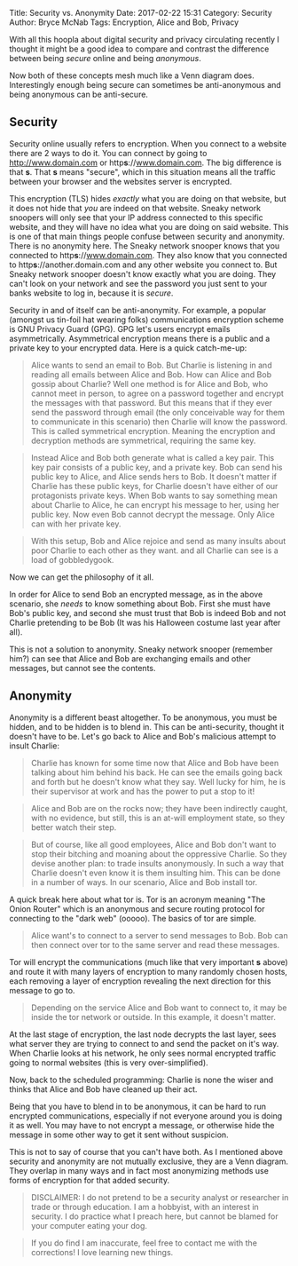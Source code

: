 Title: Security vs. Anonymity
Date: 2017-02-22 15:31
Category: Security
Author: Bryce McNab
Tags: Encryption, Alice and Bob, Privacy 

With all this hoopla about digital security and privacy circulating recently I thought it might be a good idea to compare and contrast the difference between being _secure_ online and being _anonymous_.

Now both of these concepts mesh much like a Venn diagram does. Interestingly enough being secure can sometimes be anti-anonymous and being anonymous can be anti-secure. 

## Security

Security online usually refers to encryption. When you connect to a website there are 2 ways to do it. You can connect by going to http://www.domain.com or http**s**://www.domain.com. The big difference is that **s**. That **s** means "secure", which in this situation means all the traffic between your browser and the websites server is encrypted.

This encryption (TLS) hides _exactly_ what you are doing on that website, but it does not hide that _you_ are indeed on that website. Sneaky network snoopers will only see that your IP address connected to this specific website, and they will have no idea what you are doing on said website. This is one of that main things people confuse between security and anonymity. There is no anonymity here. The Sneaky network snooper knows that you connected to http**s**://www.domain.com. They also know that you connected to http**s**://another.domain.com and any other website you connect to. But Sneaky network snooper doesn't know exactly what you are doing. They can't look on your network and see the password you just sent to your banks website to log in, because it is _secure_.

Security in and of itself can be anti-anonymity. For example, a popular (amongst us tin-foil hat wearing folks) communications encryption scheme is GNU Privacy Guard (GPG). GPG let's users encrypt emails asymmetrically. Asymmetrical encryption means there is a public and a private key to your encrypted data. Here is a quick catch-me-up:

>Alice wants to send an email to Bob. But Charlie is listening in and reading all emails between Alice and Bob. How can Alice and Bob gossip about Charlie? Well one method is for Alice and Bob, who cannot meet in person, to agree on a password together and encrypt the messages with that password. But this means that if they ever send the password through email (the only conceivable way for them to communicate in this scenario) then Charlie will know the password. This is called symmetrical encryption. Meaning the encryption and decryption methods are symmetrical, requiring the same key. 

>Instead Alice and Bob both generate what is called a key pair. This key pair consists of a public key, and a private key. Bob can send his public key to Alice, and Alice sends hers to Bob. It doesn't matter if Charlie has these public keys, for Charlie doesn't have either of our protagonists private keys. When Bob wants to say something mean about Charlie to Alice, he can encrypt his message to her, using her public key. Now even Bob cannot decrypt the message. Only Alice can with her private key.

>With this setup, Bob and Alice rejoice and send as many insults about poor Charlie to each other as they want. and all Charlie can see is a load of gobbledygook.

Now we can get the philosophy of it all.

In order for Alice to send Bob an encrypted message, as in the above scenario, she _needs_ to know something about Bob. First she must have Bob's public key, and second she must trust that Bob is indeed Bob and not Charlie pretending to be Bob (It was his Halloween costume last year after all).

This is not a solution to anonymity. Sneaky network snooper (remember him?) can see that Alice and Bob are exchanging emails and other messages, but cannot see the contents. 

## Anonymity

Anonymity is a different beast altogether. To be anonymous, you must be hidden, and to be hidden is to blend in. This can be anti-security, thought it doesn't have to be. Let's go back to Alice and Bob's malicious attempt to insult Charlie:

>Charlie has known for some time now that Alice and Bob have been talking about him behind his back. He can see the emails going back and forth but he doesn't know what they say. Well lucky for him, he is their supervisor at work and has the power to put a stop to it!

>Alice and Bob are on the rocks now; they have been indirectly caught, with no evidence, but still, this is an at-will employment state, so they better watch their step. 

>But of course, like all good employees, Alice and Bob don't want to stop their bitching and moaning about the oppressive Charlie. So they devise another plan: to trade insults anonymously. In such a way that Charlie doesn't even know it is them insulting him. This can be done in a number of ways. In our scenario, Alice and Bob install tor.

A quick break here about what tor is. Tor is an acronym meaning "The Onion Router" which is an anonymous and secure routing protocol for connecting to the "dark web" (ooooo). The basics of tor are simple. 

>Alice want's to connect to a server to send messages to Bob. Bob can then connect over tor to the same server and read these messages. 

Tor will encrypt the communications (much like that very important **s** above) and route it with many layers of encryption to many randomly chosen hosts, each removing a layer of encryption revealing the next direction for this message to go to.

>Depending on the service Alice and Bob want to connect to, it may be inside the tor network or outside. In this example, it doesn't matter. 

At the last stage of encryption, the last node decrypts the last layer, sees what server they are trying to connect to and send the packet on it's way. When Charlie looks at his network, he only sees normal encrypted traffic going to normal websites (this is very over-simplified).

Now, back to the scheduled programming: Charlie is none the wiser and thinks that Alice and Bob have cleaned up their act.

Being that you have to blend in to be anonymous, it can be hard to run encrypted communications, especially if not everyone around you is doing it as well. You may have to not encrypt a message, or otherwise hide the message in some other way to get it sent without suspicion.

This is not to say of course that you can't have both. As I mentioned above security and anonymity are not mutually exclusive, they are a Venn diagram. They overlap in many ways and in fact most anonymizing methods use forms of encryption for that added security.


>DISCLAIMER: I do not pretend to be a security analyst or researcher in trade or through education. I am a hobbyist, with an interest in security. I do practice what I preach here, but cannot be blamed for your computer eating your dog.

>If you do find I am inaccurate, feel free to contact me with the corrections! I love learning new things.
